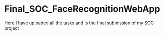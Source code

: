 # Final_SOC_FaceRecognitionWebApp
Here I have uploaded all the tasks and is the final submission of my SOC project

